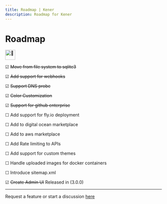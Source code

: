 ```yaml
---
title: Roadmap | Kener
description: Roadmap for Kener
---
```


# Roadmap

<picture>
  <source srcset="https://fonts.gstatic.com/s/e/notoemoji/latest/1f331/512.webp" type="image/webp">
  <img src="https://fonts.gstatic.com/s/e/notoemoji/latest/1f331/512.gif" alt="🌱" width="32" height="32">
</picture>

☑ ~~Move from file system to sqlite3~~

☑ ~~Add support for webhooks~~

☑ ~~Support DNS probe~~

☑ ~~Color Customization~~

☑ ~~Support for github enterprise~~

☐ Add support for fly.io deployment

☐ Add to digital ocean marketplace

☐ Add to aws marketplace

☐ Add Rate limiting to APIs

☐ Add support for custom themes

☐ Handle uploaded images for docker containers

☐ Introduce sitemap.xml

☑ ~~Create Admin UI~~ Released in (3.0.0)

---

Request a feature or start a discussion [here](https://github.com/rajnandan1/kener/discussions/119)
